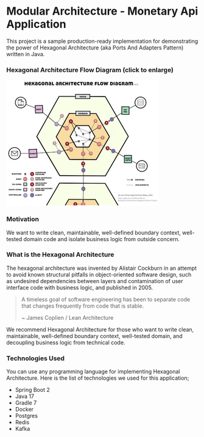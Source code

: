 # Modular Architecture - Monetary Api Application

This project is a sample production-ready implementation for demonstrating the power of Hexagonal Architecture (aka Ports And Adapters Pattern) written in Java.


### Hexagonal Architecture Flow Diagram (click to enlarge)
[![Hexagonal Architecture Flow Diagram](docs/images/hexagonal-flow-diagram_sm.jpg)](docs/images/hexagonal-flow-diagram.jpg)


### Motivation

We want to write clean, maintainable, well-defined boundary context, well-tested domain code and isolate business logic from outside concern.

### What is the Hexagonal Architecture

The hexagonal architecture was invented by Alistair Cockburn in an attempt to avoid known structural pitfalls in object-oriented software design, such as undesired dependencies between layers and contamination of user interface code with business logic, and published in 2005.

> A timeless goal of software engineering has been to separate code that changes frequently from code that is stable.
>
> ~ James Coplien / Lean Architecture

We recommend Hexagonal Architecture for those who want to write clean, maintainable, well-defined boundary context, well-tested domain, and decoupling business logic from technical code.

### Technologies Used

You can use any programming language for implementing Hexagonal Architecture. Here is the list of technologies we used for this application;

* Spring Boot 2
* Java 17
* Gradle 7
* Docker
* Postgres
* Redis
* Kafka